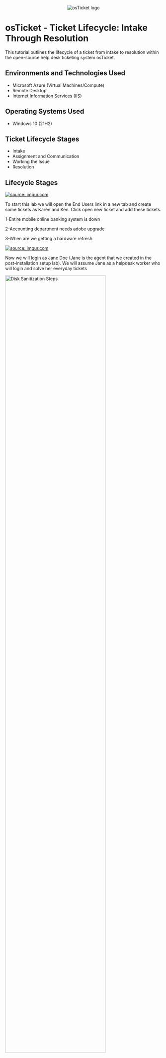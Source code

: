<p align="center">
<img src="https://i.imgur.com/Clzj7Xs.png" alt="osTicket logo"/>
</p>

<h1>osTicket - Ticket Lifecycle: Intake Through Resolution</h1>
This tutorial outlines the lifecycle of a ticket from intake to resolution within the open-source help desk ticketing system osTicket.<br />


<h2>Environments and Technologies Used</h2>

- Microsoft Azure (Virtual Machines/Compute)
- Remote Desktop
- Internet Information Services (IIS)

<h2>Operating Systems Used </h2>

- Windows 10</b> (21H2)

<h2>Ticket Lifecycle Stages</h2>

- Intake
- Assignment and Communication
- Working the Issue
- Resolution

<h2>Lifecycle Stages</h2>

<a href="https://imgur.com/4Sde5Mg"><img src="https://i.imgur.com/4Sde5Mg.png" title="source: imgur.com" /></a>

To start this lab we will open the End Users link in a new tab and create some tickets as Karen and Ken. Click open new ticket and add these tickets. 
  
  
1-Entire mobile online banking system is down

  
2-Accounting department needs adobe upgrade

  
3-When are we getting a hardware refresh


<a href="https://imgur.com/VL4dZlT"><img src="https://i.imgur.com/VL4dZlT.png" title="source: imgur.com" /></a>

  
Now we will login as Jane Doe (Jane is the agent that we created in the post-installation setup lab). We will assume Jane as a helpdesk worker who will login and solve her everyday tickets


<img src="https://i.imgur.com/OqaUlWz.png" height="80%" width="80%" alt="Disk Sanitization Steps"/>

Jane will open the first ticket which says the entire mobile banking is down. We are supposing that here jane will work as both the helpdesk technician and the que manager. Start the process by setting the SLA. Since this problem involves a business, set the SLA to SEV-A.


<a href="https://imgur.com/sIddYaK"><img src="https://i.imgur.com/sIddYaK.png" title="source: imgur.com" /></a>

Change the department of the ticket from support to System administrator has the all permissions to do everything.
  
Change the priority level from normal to Emergency.

<a href="https://imgur.com/PXsYmBg"><img src="https://i.imgur.com/PXsYmBg.png" title="source: imgur.com" /></a>

These are the threads and as jane is making changes and adding comments, we can see them. The system administrator in this scenario is responsible for mobile banking. Jane will coordinate with them to bring the mobile banking back online.



<a href="https://imgur.com/lEOabPo"><img src="https://i.imgur.com/lEOabPo.png" title="source: imgur.com" /></a>

Jane is collaborating with Jerry from Sys Engineer, where he highlighted and corrected the issue.


<a href="https://imgur.com/MQWlVVo"><img src="https://i.imgur.com/MQWlVVo.png" title="source: imgur.com" /></a>

The thread is now updated, showing the messages from the collaboration between Jane and Jery which is logged in the Ticket.



<a href="https://imgur.com/hLpmYWn"><img src="https://i.imgur.com/hLpmYWn.png" title="source: imgur.com" /></a>

The ticket Jane resolved is removed from "Open Tickets" and will now appear under "Closed Tickets"



<a href="https://imgur.com/aS0o9yk"><img src="https://i.imgur.com/aS0o9yk.png" title="source: imgur.com" /></a>

When tickets are resolved, they now appear under the "Closed Tickets" section of osTickets.


Hope you enjoyed this tutorial!
